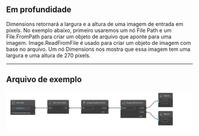 ## Em profundidade
Dimensions retornará a largura e a altura de uma imagem de entrada em pixels. No exemplo abaixo, primeiro usaremos um nó File Path e um File.FromPath para criar um objeto de arquivo que aponte para uma imagem. Image.ReadFromFile é usado para criar um objeto de imagem com base no arquivo. Um nó Dimensions nos mostra que essa imagem tem uma largura e uma altura de 270 pixels.
___
## Arquivo de exemplo

![Dimensions](./DSCore.IO.Image.Dimensions_img.jpg)

